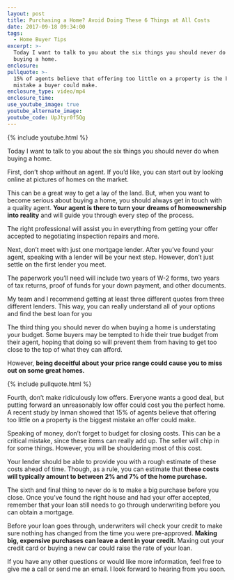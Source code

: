 ```yaml
---
layout: post
title: Purchasing a Home? Avoid Doing These 6 Things at All Costs
date: 2017-09-18 09:34:00
tags:
  - Home Buyer Tips
excerpt: >-
  Today I want to talk to you about the six things you should never do when
  buying a home.
enclosure:
pullquote: >-
  15% of agents believe that offering too little on a property is the biggest
  mistake a buyer could make.
enclosure_type: video/mp4
enclosure_time:
use_youtube_image: true
youtube_alternate_image:
youtube_code: UpJtyr0f5Qg
---
```



{% include youtube.html %}

Today I want to talk to you about the six things you should never do when buying a home.

First, don’t shop without an agent. If you’d like, you can start out by looking online at pictures of homes on the market.

This can be a great way to get a lay of the land. But, when you want to become serious about buying a home, you should always get in touch with a quality agent. **Your agent is there to turn your dreams of homeownership into reality**&nbsp;and will guide you through every step of the process.

The right professional will assist you in everything from getting your offer accepted to negotiating inspection repairs and more.

Next, don’t meet with just one mortgage lender. After you’ve found your agent, speaking with a lender will be your next step. However, don’t just settle on the first lender you meet.

The paperwork you’ll need will include two years of W-2 forms, two years of tax returns, proof of funds for your down payment, and other documents.

My team and I recommend getting at least three different quotes from three different lenders. This way, you can really understand all of your options and find the best loan for you

The third thing you should never do when buying a home is understating your budget. Some buyers may be tempted to hide their true budget from their agent, hoping that doing so will prevent them from having to get too close to the top of what they can afford.

However, **being deceitful about your price range could cause you to miss out on some great homes.**

{% include pullquote.html %}

Fourth, don’t make ridiculously low offers. Everyone wants a good deal, but putting forward an unreasonably low offer could cost you the perfect home. A recent study by Inman showed that 15% of agents believe that offering too little on a property is the biggest mistake an offer could make.

Speaking of money, don’t forget to budget for closing costs. This can be a critical mistake, since these items can really add up. The seller will chip in for some things. However, you will be shouldering most of this cost.

Your lender should be able to provide you with a rough estimate of these costs ahead of time. Though, as a rule, you can estimate that **these costs will typically amount to between 2% and 7% of the home purchase.**

The sixth and final thing to never do is to make a big purchase before you close. Once you’ve found the right house and had your offer accepted, remember that your loan still needs to go through underwriting before you can obtain a mortgage.

Before your loan goes through, underwriters will check your credit to make sure nothing has changed from the time you were pre-approved. **Making big, expensive purchases can leave a dent in your credit.** Maxing out your credit card or buying a new car could raise the rate of your loan.

If you have any other questions or would like more information, feel free to give me a call or send me an email. I look forward to hearing from you soon.